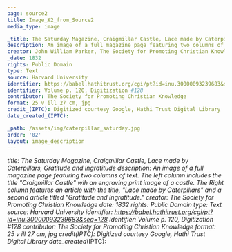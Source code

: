 ```yaml
---
page: source2
title: Image_№2_from_Source2
media_type: image

_title: The Saturday Magazine, Craigmillar Castle, Lace made by Caterpillars, Gratitude and Ingratitude
description: An image of a full magazine page featuring two columns of text. The left column includes the title "Craigmillar Castle" wih an engraving print image of a castle. The Right column features an article with the title, "Lace made by Caterpillars" and a second article titled "Gratitude and Ingratitude." 
creator: John William Parker, The Society for Promoting Christian Knowledge
_date: 1832
rights: Public Domain
type: Text
source: Harvard University
identifier: https://babel.hathitrust.org/cgi/pt?id=inu.30000093239683&seq=128
identifier: Volume p. 120, Digitization #128
contributor: The Society for Promoting Christian Knowledge
format: 25 v ill 27 cm, jpg
credit_(IPTC): Digitized courtesy Google, Hathi Trust Digital Library
date_created_(IPTC):

_path: /assets/img/caterpillar_saturday.jpg
order: '02'
layout: image_description
---
```


_title: The Saturday Magazine, Craigmillar Castle, Lace made by Caterpillars, Gratitude and Ingratitude
description: An image of a full magazine page featuring two columns of text. The left column includes the title "Craigmillar Castle" wih an engraving print image of a castle. The Right column features an article with the title, "Lace made by Caterpillars" and a second article titled "Gratitude and Ingratitude." 
creator: The Society for Promoting Christian Knowledge
_date: 1832
rights: Public Domain
type: Text
source: Harvard University
identifier: https://babel.hathitrust.org/cgi/pt?id=inu.30000093239683&seq=128
identifier: Volume p. 120, Digitization #128
contributor: The Society for Promoting Christian Knowledge
format: 25 v ill 27 cm, jpg
credit_(IPTC): Digitized courtesy Google, Hathi Trust Digital Library
date_created_(IPTC):
